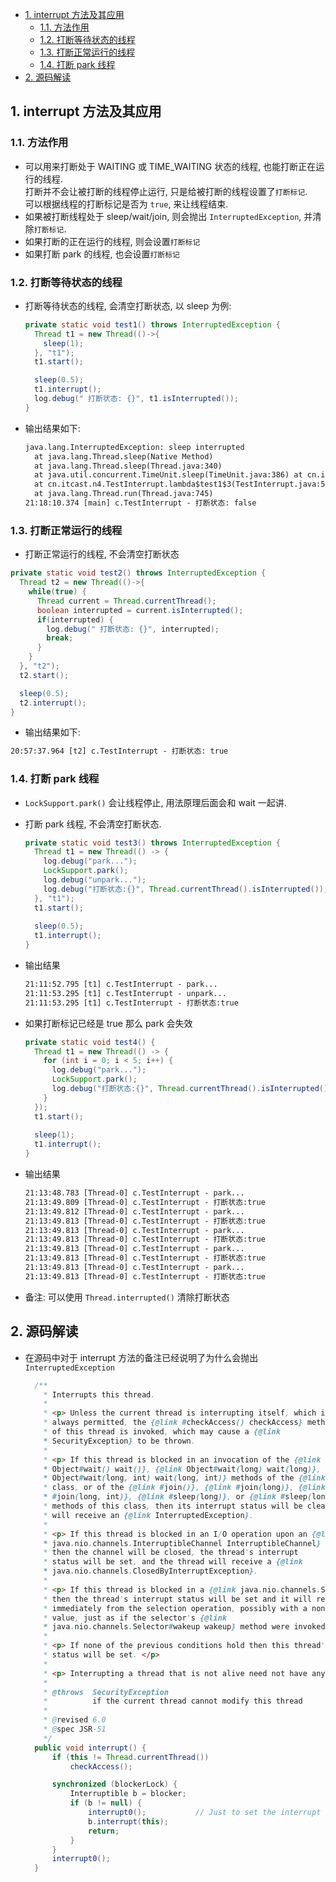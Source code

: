 <!-- TOC -->

- [1. interrupt 方法及其应用](#1-interrupt-方法及其应用)
  - [1.1. 方法作用](#11-方法作用)
  - [1.2. 打断等待状态的线程](#12-打断等待状态的线程)
  - [1.3. 打断正常运行的线程](#13-打断正常运行的线程)
  - [1.4. 打断 park 线程](#14-打断-park-线程)
- [2. 源码解读](#2-源码解读)

<!-- /TOC -->

## 1. interrupt 方法及其应用

### 1.1. 方法作用
- 可以用来打断处于 WAITING 或 TIME_WAITING 状态的线程, 也能打断正在运行的线程.  
  打断并不会让被打断的线程停止运行, 只是给被打断的线程设置了`打断标记`.  
  可以根据线程的打断标记是否为 `true`, 来让线程结束.
- 如果被打断线程处于 sleep/wait/join, 则会抛出 `InterruptedException`, 并清除`打断标记`. 
- 如果打断的正在运行的线程, 则会设置`打断标记`
- 如果打断 park 的线程, 也会设置`打断标记`


### 1.2. 打断等待状态的线程
- 打断等待状态的线程, 会清空打断状态, 以 sleep 为例:
  ```java
  private static void test1() throws InterruptedException { 
    Thread t1 = new Thread(()->{
      sleep(1); 
    }, "t1");
    t1.start();

    sleep(0.5);
    t1.interrupt();
    log.debug(" 打断状态: {}", t1.isInterrupted());
  }
  ```

- 输出结果如下:   
  ```html
  java.lang.InterruptedException: sleep interrupted
    at java.lang.Thread.sleep(Native Method)
    at java.lang.Thread.sleep(Thread.java:340)
    at java.util.concurrent.TimeUnit.sleep(TimeUnit.java:386) at cn.itcast.n2.util.Sleeper.sleep(Sleeper.java:8)
    at cn.itcast.n4.TestInterrupt.lambda$test1$3(TestInterrupt.java:59)
    at java.lang.Thread.run(Thread.java:745) 
  21:18:10.374 [main] c.TestInterrupt - 打断状态: false
  ```

### 1.3. 打断正常运行的线程
- 打断正常运行的线程, 不会清空打断状态  
```java
private static void test2() throws InterruptedException { 
  Thread t2 = new Thread(()->{
    while(true) {
      Thread current = Thread.currentThread(); 
      boolean interrupted = current.isInterrupted(); 
      if(interrupted) {
        log.debug(" 打断状态: {}", interrupted);
        break; 
      }
    }
  }, "t2");
  t2.start();

  sleep(0.5);
  t2.interrupt(); 
}
```

- 输出结果如下:  
```html
20:57:37.964 [t2] c.TestInterrupt - 打断状态: true
```

### 1.4. 打断 park 线程
- `LockSupport.park()` 会让线程停止, 用法原理后面会和 wait 一起讲.
  
- 打断 park 线程, 不会清空打断状态.  
  ```java
  private static void test3() throws InterruptedException { 
    Thread t1 = new Thread(() -> {
      log.debug("park...");
      LockSupport.park();
      log.debug("unpark...");
      log.debug("打断状态:{}", Thread.currentThread().isInterrupted());
    }, "t1"); 
    t1.start();
    
    sleep(0.5);
    t1.interrupt(); 
  }
  ```

- 输出结果  
  ```html
  21:11:52.795 [t1] c.TestInterrupt - park... 
  21:11:53.295 [t1] c.TestInterrupt - unpark... 
  21:11:53.295 [t1] c.TestInterrupt - 打断状态:true
  ```

- 如果打断标记已经是 true 那么 park 会失效  
  ```java
  private static void test4() { 
    Thread t1 = new Thread(() -> {
      for (int i = 0; i < 5; i++) {
        log.debug("park...");
        LockSupport.park();
        log.debug("打断状态:{}", Thread.currentThread().isInterrupted());
      } 
    }); 
    t1.start();
    
    sleep(1);
    t1.interrupt(); 
  }
  ```

- 输出结果  
  ```html
  21:13:48.783 [Thread-0] c.TestInterrupt - park... 
  21:13:49.809 [Thread-0] c.TestInterrupt - 打断状态:true 
  21:13:49.812 [Thread-0] c.TestInterrupt - park... 
  21:13:49.813 [Thread-0] c.TestInterrupt - 打断状态:true 
  21:13:49.813 [Thread-0] c.TestInterrupt - park... 
  21:13:49.813 [Thread-0] c.TestInterrupt - 打断状态:true 
  21:13:49.813 [Thread-0] c.TestInterrupt - park... 
  21:13:49.813 [Thread-0] c.TestInterrupt - 打断状态:true 
  21:13:49.813 [Thread-0] c.TestInterrupt - park... 
  21:13:49.813 [Thread-0] c.TestInterrupt - 打断状态:true
  ```

- 备注: 可以使用 `Thread.interrupted()` 清除打断状态

## 2. 源码解读
- 在源码中对于 interrupt 方法的备注已经说明了为什么会抛出 `InterruptedException`
  ```java
    /**
      * Interrupts this thread.
      *
      * <p> Unless the current thread is interrupting itself, which is
      * always permitted, the {@link #checkAccess() checkAccess} method
      * of this thread is invoked, which may cause a {@link
      * SecurityException} to be thrown.
      *
      * <p> If this thread is blocked in an invocation of the {@link
      * Object#wait() wait()}, {@link Object#wait(long) wait(long)}, or {@link
      * Object#wait(long, int) wait(long, int)} methods of the {@link Object}
      * class, or of the {@link #join()}, {@link #join(long)}, {@link
      * #join(long, int)}, {@link #sleep(long)}, or {@link #sleep(long, int)},
      * methods of this class, then its interrupt status will be cleared and it
      * will receive an {@link InterruptedException}.
      *
      * <p> If this thread is blocked in an I/O operation upon an {@link
      * java.nio.channels.InterruptibleChannel InterruptibleChannel}
      * then the channel will be closed, the thread's interrupt
      * status will be set, and the thread will receive a {@link
      * java.nio.channels.ClosedByInterruptException}.
      *
      * <p> If this thread is blocked in a {@link java.nio.channels.Selector}
      * then the thread's interrupt status will be set and it will return
      * immediately from the selection operation, possibly with a non-zero
      * value, just as if the selector's {@link
      * java.nio.channels.Selector#wakeup wakeup} method were invoked.
      *
      * <p> If none of the previous conditions hold then this thread's interrupt
      * status will be set. </p>
      *
      * <p> Interrupting a thread that is not alive need not have any effect.
      *
      * @throws  SecurityException
      *          if the current thread cannot modify this thread
      *
      * @revised 6.0
      * @spec JSR-51
      */
    public void interrupt() {
        if (this != Thread.currentThread())
            checkAccess();

        synchronized (blockerLock) {
            Interruptible b = blocker;
            if (b != null) {
                interrupt0();           // Just to set the interrupt flag
                b.interrupt(this);
                return;
            }
        }
        interrupt0();
    }
  ```